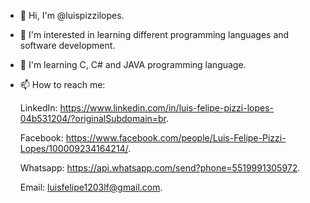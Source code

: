 - 👋 Hi, I'm @luispizzilopes.

- 👀 I'm interested in learning different programming languages and software development.

- 🌱 I'm learning C, C# and JAVA programming language.

- 📫 How to reach me:

     LinkedIn: https://www.linkedin.com/in/luis-felipe-pizzi-lopes-04b531204/?originalSubdomain=br.

     Facebook:
     https://www.facebook.com/people/Luis-Felipe-Pizzi-Lopes/100009234164214/.

     Whatsapp:
     https://api.whatsapp.com/send?phone=5519991305972.

     Email:
     luisfelipe1203lf@gmail.com.

